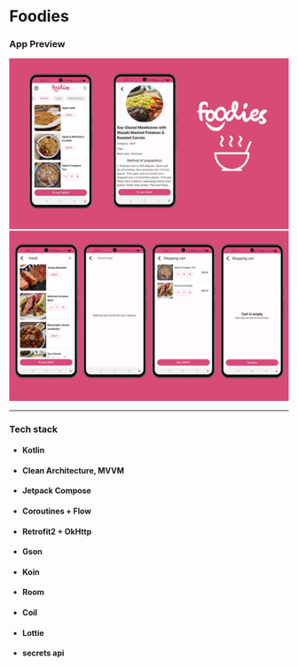 # Foodies
### App Preview
![Screenshot_1](screenshots/foodies_screenshot_1.png)
![Screenshot_2](screenshots/foodies_screenshot_2.png)
_______________
### Tech stack
+ #### Kotlin
+ #### Clean Architecture, MVVM
+ #### Jetpack Compose
+ #### Coroutines + Flow
+ #### Retrofit2 + OkHttp
+ #### Gson
+ #### Koin
+ #### Room
+ #### Coil
+ #### Lottie
+ #### secrets api
